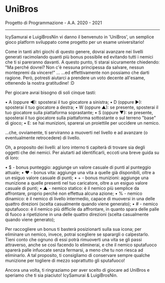 # UniBros

Progetto di Programmazione - A.A. 2020 - 2021
__________________________________________________________________________________________

IcySamurai e LuigiBrosNin vi danno il benvenuto in 'UniBros', un semplice gioco platform sviluppato come progetto per un esame universitario!

Come in tanti altri giochi di questo genere, dovrai avanzare nei livelli generati racimolando quanti più bonus possibile ed evitando
tutti i nemici che ti si pareranno davanti.
A questo punto, ti starai sicuramente chiedendo: "Ma perché dovrei? Non c'è nessuna principessa da salvare, nessun montepremi da vincere!" ...
...ed effettivamente non possiamo che darti ragione. Però, potresti aiutarci a prendere un voto decente all'esame, ottenendo la nostra gratitudine! :D


Per giocare avrai bisogno di soli cinque tasti:

• A (oppure ◄): sposterai il tuo giocatore a sinistra;
• D (oppure ►): sposterai il tuo giocatore a destra;
• W (oppure ▲): se presente, sposterai il tuo giocatore sulla piattaforma soprastante;
• S (oppure ▼): se presente, sposterai il tuo giocatore sulla piattaforma sottostante o sul terreno "base" di gioco;
• E: se hai munizioni, sparerai un proiettile per uccidere un nemico.

...che, ovviamente, ti serviranno a muoverti nel livello e ad avanzare (o eventualmente retrocedere) di livello.

Oh, a proposito dei livelli: al loro interno ti capiterà di trovare sia degli oggetti che dei nemici. Per aiutarti ad identificarli, eccoti una
breve guida su di loro:

• $ - bonus punteggio: aggiunge un valore casuale di punti al punteggio attuale;
• ♥ - bonus vita: aggiunge una vita a quelle già disponibili, oltre a un esiguo valore casuale di punti;
• + - bonus munizioni: aggiunge una munizione a quelle presenti nel tuo caricatore, oltre a un esiguo valore casuale di punti;
• ▲ - nemico statico: è il nemico più semplice da affrontare, proprio perché non effettua alcuna azione;
• % - nemico dinamico: è il nemico di livello intermedio, capace di muoversi in una delle quattro direzioni (scelta casualmente quando viene generato);
• # - nemico sputafuoco: è il nemico più difficile da affrontare, in quanto spara delle palle di fuoco a ripetizione in una delle quattro direzioni
			 (scelta casualmente quando viene generato);

Per raccogliere un bonus ti basterà posizionarti sulla sua icona; per eliminare un nemico, invece, potrai scegliere se sparargli o calpestarlo. Tieni
conto che ognuno di essi potrà rimuoverti una vita se gli passi attraverso, anche se così facendo lo eliminerai, e che il nemico sputafuoco sparerà
palle infuocate senza fermarsi, a meno che tu non riesca ad eliminarlo. A tal proposito, ti consigliamo di conservare sempre qualche munizione per
togliere di mezzo soprattutto gli sputafuoco!


Ancora una volta, ti ringraziamo per aver scelto di giocare ad UniBros e speriamo che ti sia piaciuto!
IcySamurai & LuigiBrosNin.
